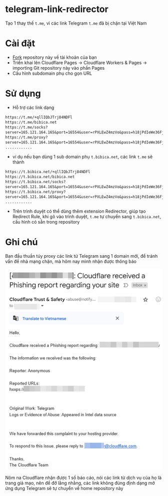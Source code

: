 # telegram-link-redirector

Tạo 1 thay thế `t.me`, vì các link Telegram `t.me` đã bị chặn tại Việt Nam

# Cài đặt

- [Fork](https://github.com/bibicadotnet/telegram-link-redirector/fork) repository này về tài khoản của bạn
- Triển khai lên Cloudflare Pages -> Cloudflare Workers & Pages -> importing Git repository này vào phần Pages
- Cấu hình subdomain phụ cho gọn URL

# Sử dụng

- Hỗ trợ các link dạng
```
https://t.me/+qllIQbJTrj84NDFl
https://t.me/bibica.net
https://t.me/socks?server=165.121.164.165&port=16554&user=rPXLEwZ4mzVo&pass=h18jPdIeWe36Fjd8
https://t.me/proxy?server=165.121.164.165&port=16554&user=rPXLEwZ4mzVo&pass=h18jPdIeWe36Fjd8
............
```
- ví dụ nếu bạn dùng 1 sub domain phụ `t.bibica.net`, các link `t.me` sẽ thành
```
https://t.bibica.net/+qllIQbJTrj84NDFl
https://t.bibica.net/bibica.net
https://t.bibica.net/socks?server=165.121.164.165&port=16554&user=rPXLEwZ4mzVo&pass=h18jPdIeWe36Fjd8
https://t.bibica.net/proxy?server=165.121.164.165&port=16554&user=rPXLEwZ4mzVo&pass=h18jPdIeWe36Fjd8
............
```
- Trên trình duyệt có thể dùng thêm extension Redirector, giúp tạo Redirect Rule, khi gõ vào trình duyệt, `t.me` tự chuyển sang `t.bibica.net`, cấu hình có sẵn trong repository

# Ghi chú

Ban đầu thuần túy proxy các link từ Telegram sang 1 domain mới, để tránh vấn đề nhà mạng chặn, mà hôm nay mình nhận được thông báo 

<p align="center">
  <img src="https://raw.githubusercontent.com/bibicadotnet/telegram-link-redirector/refs/heads/main/2025-05-31_03-51-47.png" alt="Demo Image" width="600"/>
</p>

Nôm na Cloudflare nhận được 1 số báo cáo, nói các link từ dịch vụ của họ là trang giả mạo, nên để đỡ lằng nhằng, các link không đúng định dạng mở ứng dụng Telegram sẽ tự chuyển về home repository này
